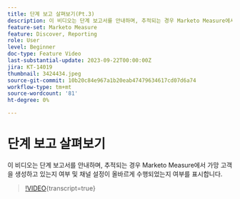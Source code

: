 ```yaml
---
title: 단계 보고 살펴보기(Pt.3)
description: 이 비디오는 단계 보고서를 안내하며, 추적되는 경우 Marketo Measure에서 가망 고객을 생성하고 있는지 여부 및 채널 설정이 올바르게 수행되었는지 여부를 표시합니다.
feature-set: Marketo Measure
feature: Discover, Reporting
role: User
level: Beginner
doc-type: Feature Video
last-substantial-update: 2023-09-22T00:00:00Z
jira: KT-14019
thumbnail: 3424434.jpeg
source-git-commit: 10b20c84e967a1b20eab47479634617cd07d6a74
workflow-type: tm+mt
source-wordcount: '81'
ht-degree: 0%

---
```



# 단계 보고 살펴보기

이 비디오는 단계 보고서를 안내하며, 추적되는 경우 Marketo Measure에서 가망 고객을 생성하고 있는지 여부 및 채널 설정이 올바르게 수행되었는지 여부를 표시합니다.

>[!VIDEO](https://video.tv.adobe.com/v/3424434/?learn=on){transcript=true}
